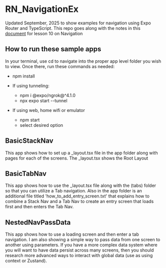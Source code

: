 # RN_NavigationEx

Updated September, 2025 to show examples for navigation using Expo Router and TypeScript.
This repo goes along with the notes in this [document](https://docs.google.com/document/d/1yb6pyTp05UfF9IpnzkT4mqrpnpNfmS4PvGONy_R4V7o/edit?usp=sharing) for lesson 10 on Navigation

## How to run these sample apps

In your terminal, use cd to navigate into the proper app level folder you wish to view.
Once there, run these commands as needed:

- npm install
- If using tunneling:

  - npm i @expo/ngrok@^4.1.0
  - npx expo start --tunnel

- If using web, home wifi or emulator
  - npm start
  - select desired option

## BasicStackNav

This app shows how to set up a \_layout.tsx file in the app folder along with pages for each of the screens. The \_layout.tsx shows the Root Layout

## BasicTabNav

This app shows how to use the \_layout.tsx file along with the (tabs) folder so that you can utilize a Tab navigation. Also in the app folder is an additional file titled 'how_to_add_entry_screen.txt' that explains how to combine a Stack Nav and a Tab Nav to create an entry screen that loads first and then enters the Tab Nav.

## NestedNavPassData

This app shows how to use a loading screen and then enter a tab navigation. I am also showing a simple way to pass data from one screen to another using parameters. If you have a more complex data system where you will want to have data persist across many screens, then you should research more advanced ways to interact with global data (use as using context or Zustand).
